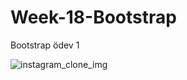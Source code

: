 # Week-18-Bootstrap
Bootstrap ödev 1


![instagram_clone_img](https://github.com/omerfaruksen/Week-18-Bootstrap/assets/109878350/a2386e0a-b7a5-4cc7-9fd0-c616662fad93)
